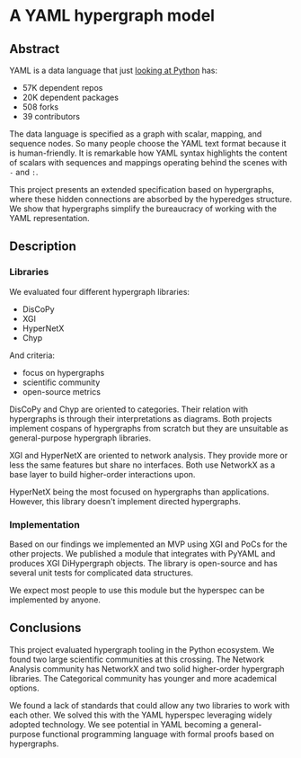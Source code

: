 # A YAML hypergraph model

## Abstract

YAML is a data language that just [looking at Python](https://libraries.io/pypi/PyYAML) has:
* 57K dependent repos
* 20K dependent packages
* 508 forks
* 39 contributors

The data language is specified as a graph with scalar, mapping, and sequence nodes. So many people choose the YAML text format because it is human-friendly. It is remarkable how YAML syntax highlights the content of scalars with sequences and mappings operating behind the scenes with `-` and `:`.

This project presents an extended specification based on hypergraphs, where these hidden connections are absorbed by the hyperedges structure. We show that hypergraphs simplify the bureaucracy of working with the YAML representation.

## Description

### Libraries

We evaluated four different hypergraph libraries:
* DisCoPy
* XGI
* HyperNetX
* Chyp

And criteria:
* focus on hypergraphs
* scientific community
* open-source metrics

DisCoPy and Chyp are oriented to categories. Their relation with hypergraphs is through their interpretations as diagrams. Both projects implement cospans of hypergraphs from scratch but they are unsuitable as general-purpose hypergraph libraries.

XGI and HyperNetX are oriented to network analysis. They provide more or less the same features but share no interfaces. Both use NetworkX as a base layer to build higher-order interactions upon.

HyperNetX being the most focused on hypergraphs than applications. However, this library doesn't implement directed hypergraphs.

### Implementation
Based on our findings we implemented an MVP using XGI and PoCs for the other projects. We published a module that integrates with PyYAML and produces XGI DiHypergraph objects. The library is open-source and has several unit tests for complicated data structures.

We expect most people to use this module but the hyperspec can be implemented by anyone.

## Conclusions

This project evaluated hypergraph tooling in the Python ecosystem. We found two large scientific communities at this crossing. The Network Analysis community has NetworkX and two solid higher-order hypergraph libraries. The Categorical community has younger and more academical options.

We found a lack of standards that could allow any two libraries to work with each other. We solved this with the YAML hyperspec leveraging widely adopted technology. We see potential in YAML becoming a general-purpose functional programming language with formal proofs based on hypergraphs.

